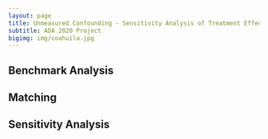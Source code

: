 ```yaml
---
layout: page
title: Unmeasured Confounding - Sensitivity Analysis of Treatment Effect
subtitle: ADA 2020 Project
bigimg: img/coahuila.jpg
---
```


## Benchmark Analysis

## Matching

## Sensitivity Analysis

